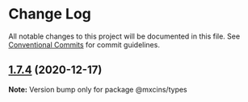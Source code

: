 # Change Log

All notable changes to this project will be documented in this file.
See [Conventional Commits](https://conventionalcommits.org) for commit guidelines.

## [1.7.4](https://github.com/maxiaochuan/mxcins/tree/master/packages/mxcins-types/compare/@mxcins/types@1.7.3...@mxcins/types@1.7.4) (2020-12-17)

**Note:** Version bump only for package @mxcins/types
